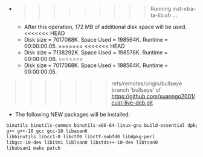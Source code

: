 * >>>>>>>>> Running inst-xtra-ta-lib.sh ...
  * After this operation, 172 MB of additional disk space will be used.
<<<<<<< HEAD
  * Disk size = 7017088K. Space Used = 198564K. Runtime = 00:00:00:05.
=======
<<<<<<< HEAD
  * Disk size = 7138292K. Space Used = 198576K. Runtime = 00:00:00:08.
=======
  * Disk size = 7017068K. Space Used = 198564K. Runtime = 00:00:00:05.
>>>>>>> refs/remotes/origin/bullseye
>>>>>>> branch 'bullseye' of https://github.com/xuanngo2001/cust-live-deb.git
  * The following NEW packages will be installed:
  ```bash
binutils binutils-common binutils-x86-64-linux-gnu build-essential dpkg-dev
g++ g++-10 gcc gcc-10 libasan6
libbinutils libcc1-0 libctf0 libctf-nobfd0 libdpkg-perl
libgcc-10-dev libitm1 liblsan0 libstdc++-10-dev libtsan0
libubsan1 make patch
  ```
